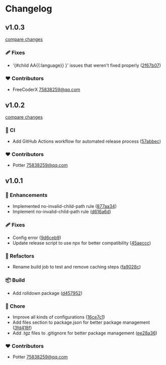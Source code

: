 # Changelog


## v1.0.3

[compare changes](https://github.com/yxw007/eslint-plugin-jsreport/compare/v1.0.2...v1.0.3)

### 🩹 Fixes

- '{#child AA{{:language}} }' issues that weren't fixed properly ([2f67b07](https://github.com/yxw007/eslint-plugin-jsreport/commit/2f67b07))

### ❤️ Contributors

- FreeCoderX <75838259@qq.com>

## v1.0.2

[compare changes](https://github.com/yxw007/eslint-plugin-jsreport/compare/v1.0.1...v1.0.2)

### 🤖 CI

- Add GitHub Actions workflow for automated release process ([57abbec](https://github.com/yxw007/eslint-plugin-jsreport/commit/57abbec))

### ❤️ Contributors

- Potter <75838259@qq.com>

## v1.0.1


### 🚀 Enhancements

- Implemented no-invalid-child-path rule ([877aa34](https://github.com/yxw007/eslint-plugin-jsreport/commit/877aa34))
- Implement no-invalid-child-path rule ([d616a6d](https://github.com/yxw007/eslint-plugin-jsreport/commit/d616a6d))

### 🩹 Fixes

- Config error ([9d6ceb9](https://github.com/yxw007/eslint-plugin-jsreport/commit/9d6ceb9))
- Update release script to use npx for better compatibility ([45aeccc](https://github.com/yxw007/eslint-plugin-jsreport/commit/45aeccc))

### 💅 Refactors

- Rename build job to test and remove caching steps ([fa9028c](https://github.com/yxw007/eslint-plugin-jsreport/commit/fa9028c))

### 📦 Build

- Add rolldown package ([d457952](https://github.com/yxw007/eslint-plugin-jsreport/commit/d457952))

### 🏡 Chore

- Improve all kinds of configurations ([16ce7c1](https://github.com/yxw007/eslint-plugin-jsreport/commit/16ce7c1))
- Add files section to package.json for better package management ([3fd418f](https://github.com/yxw007/eslint-plugin-jsreport/commit/3fd418f))
- Add .tgz files to .gitignore for better package management ([ee28a36](https://github.com/yxw007/eslint-plugin-jsreport/commit/ee28a36))

### ❤️ Contributors

- Potter <75838259@qq.com>

